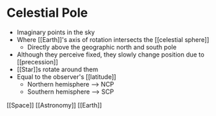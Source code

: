 # Celestial Pole

- Imaginary points in the sky
- Where [[Earth]]'s axis of rotation intersects the [[celestial sphere]]
  - Directly above the geographic north and south pole
- Although they perceive fixed, they slowly change position due to [[precession]]
- [[Star]]s rotate around them
- Equal to the observer's [[latitude]]
  - Northern hemisphere --> NCP
  - Southern hemisphere --> SCP

[[Space]] [[Astronomy]] [[Earth]]


